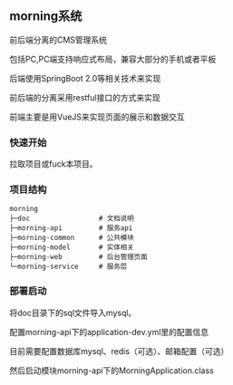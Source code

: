 ## morning系统
前后端分离的CMS管理系统

包括PC,PC端支持响应式布局，兼容大部分的手机或者平板

后端使用SpringBoot 2.0等相关技术来实现

前后端的分离采用restful接口的方式来实现

前端主要是用VueJS来实现页面的展示和数据交互

### 快速开始
拉取项目或fuck本项目。

### 项目结构
```
morning
├─doc                 # 文档说明
├─morning-api         # 服务api
├─morning-common      # 公共模块
├─morning-model       # 实体相关
├─morning-web         # 后台管理页面
└─morning-service     # 服务层
```

### 部署启动
将doc目录下的sql文件导入mysql。

配置morning-api下的application-dev.yml里的配置信息

目前需要配置数据库mysql、redis（可选）、邮箱配置（可选）

然后启动模块morning-api下的MorningApplication.class




